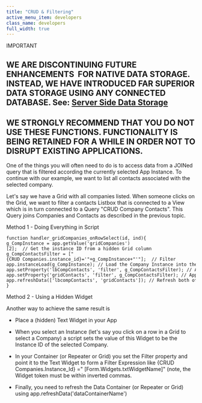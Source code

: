 ```yaml
---
title: "CRUD & Filtering"
active_menu_item: developers
class_name: developers
full_width: true
---
```



IMPORTANT

## WE ARE DISCONTINUING FUTURE ENHANCEMENTS  FOR NATIVE DATA STORAGE. INSTEAD, WE HAVE INTRODUCED FAR SUPERIOR DATA STORAGE USING ANY CONNECTED DATABASE. See: [Server Side Data Storage](../../../../../data-storage/server-side-data-storage/index.htm)

## WE STRONGLY RECOMMEND THAT YOU DO NOT USE THESE FUNCTIONS. FUNCTIONALITY IS BEING RETAINED FOR A WHILE IN ORDER NOT TO DISRUPT EXISTING APPLICATIONS.

One of the things you will often need to do is to access data from a JOINed query that is filtered according the currently selected App Instance. To continue with our example, we want to list all contacts associated with the selected company.

Let's say we have a Grid with all companies listed. When someone clicks on the Grid, we want to filter a contacts Listbox that is connected to a View which is in turn connected to a Query "CRUD Company Contacts". This Query joins Companies and Contacts as described in the previous topic.

Method 1 - Doing Everything in Script

    function handler_gridCompanies_onRowSelect(id, ind){
    g_CompInstance = app.getValue('gridCompanies')[2];  // Get the instance ID from a hidden Grid column
    g_CompContactsFilter = ["{CRUD Companies.instance_id}='"+g_CompInstance+"'"];  // Filter
    app.instanceLoad(g_CompInstance); // Load the Company Instance into the App
    app.setProperty('lbCompContacts', 'filter', g_CompContactsFilter); // Apply filter to listbox
    app.setProperty('gridContacts', 'filter', g_CompContactsFilter); // Apply filter to Contacts Grid on another page
    app.refreshData(['lbcompContacts', 'gridContacts']); // Refresh both of these Widgets
    }
   

Method 2 - Using a Hidden Widget

Another way to achieve the same result is

 - Place a (hidden) Text Widget in your App

 - When you select an Instance (let's say you click on a row in a Grid to select a Company) a script sets the value of this Widget to be the Instance ID of the selected Company.

 - In your Container (or Repeater or Grid) you set the Filter property and point it to the Text Widget to form a Filter Expression like {CRUD Companies.Instance\_Id} =" [Form.Widgets.txtWidgetName]" (note, the Widget token must be within inverted commas.

 - Finally, you need to refresh the Data Container (or Repeater or Grid) using app.refreshData('dataContainerName')

